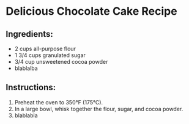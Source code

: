 # Delicious Chocolate Cake Recipe

## Ingredients:
- 2 cups all-purpose flour
- 1 3/4 cups granulated sugar
- 3/4 cup unsweetened cocoa powder
- blablalba

## Instructions:
1. Preheat the oven to 350°F (175°C).
2. In a large bowl, whisk together the flour, sugar, and cocoa powder.
3. blablabla
